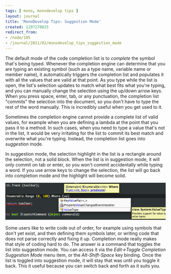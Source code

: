 ```yaml
---
tags: [ mono, monodevelop tips ]
layout: journal
title: 'MonoDevelop Tips: Suggestion Mode'
created: 1297270825
redirect_from:
- /node/185
- /journal/2011/02/monodevelop_tips_suggestion_mode
---
```

The default mode of the code completion list is to _complete_ the symbol that's
being typed. Whenever the completion engine can determine that you are typing an
existing symbol (such as a type name, variable name or member name), it
automatically triggers the completion list and populates it with all the values
that are valid at that point. As you type while the list is open, the list's
selection updates to match what best fits what you're typing, and you can
manually change the selection using the up/down arrow keys. When you press
space, enter, tab, or any punctuation, the completion list "commits" the
selection into the document, so you don't have to type the rest of the word
manually. This is incredibly useful when you get used to it.

Sometimes the completion engine cannot provide a complete list of valid values,
for example when you are defining a lambda at the point that you pass it to a
method. In such cases, when you need to type a value that's not in the list, it
would be very irritating for the list to commit its best match and overwrite
what you're typing. Instead, the completion list goes into _suggestion_ mode.

In suggestion mode, the selection highlight in the list is a rectangle around
the selection, not a solid block. When the list is in suggestion mode, it will
only commit on tab or enter, so you won't commit accidentally while typing a
word. If you use arrow keys to change the selection, the list will go back into
completion mode and the highlight will become solid.

![The completion list in suggestion mode](/files/images/md-tips/suggestion-mode.png)

Some users like to write code out of order, for example using symbols that don't
yet exist, and then defining them symbols later, or writing code that does not
parse correctly and fixing it up. Completion mode really makes that style of
coding hard to do. The answer is a command that toggles the list into suggestion
mode. You can access it via the _Edit->Toggle Completion Suggestion Mode_ menu
item, or the *Alt-Shift-Space* key binding. Once the list is toggled into
suggestion mode, it will stay that was until you toggle it back. This it useful
because you can switch back and forth as it suits you.
